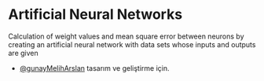 
# Artificial Neural Networks

Calculation of weight values and mean square error between neurons by creating an artificial neural network with data sets whose inputs and outputs are given



- [@gunayMelihArslan](https://www.github.com/gunayMelihArslan) tasarım ve geliştirme için.
